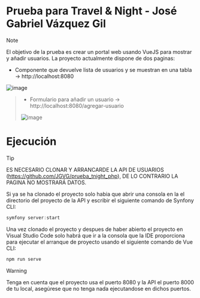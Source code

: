 # Prueba para Travel & Night - José Gabriel Vázquez Gil

> [!NOTE]
> El objetivo de la prueba es crear un portal web usando VueJS para mostrar y añadir usuarios.
> La proyecto actualmente dispone de dos paginas:
> - Componente que devuelve lista de usuarios y se muestran en una tabla -> http://localhost:8080
>
> ![image](https://github.com/JGVG/prueba_tnight_vue/assets/37996973/c438546b-b8cf-4f1d-b60f-3e7aae897084)

> - Formulario para añadir un usuario -> http://localhost:8080/agregar-usuario
>
> ![image](https://github.com/JGVG/prueba_tnight_vue/assets/37996973/ab239ac9-3741-4aa4-b8a2-39249926e85b)



# Ejecución

> [!TIP]
> ES NECESARIO CLONAR Y ARRANCARDE LA API  DE USUARIOS (https://github.com/JGVG/prueba_tnight_php), DE LO CONTRARIO LA PAGINA NO MOSTRARÁ DATOS.
>
> Si ya se ha clonado el proyecto solo habia que abrir una consola en la el directorio del proyecto de la API y escribir el siguiente comando de Synfony CLI:
> 
> ```js
> symfony server:start
> ```

Una vez clonado el proyecto y despues de haber abierto el proyecto en Visual Studio Code solo habrá que ir a la consola que la IDE proporciona para ejecutar el arranque de proyecto usando el siguiente comando de Vue CLI:

```js
npm run serve
```

> [!WARNING]
> Tenga en cuenta que el proyecto usa el puerto 8080 y la API el puerto 8000 de tu local, asegúrese que no tenga nada ejecutandose en dichos puertos.
